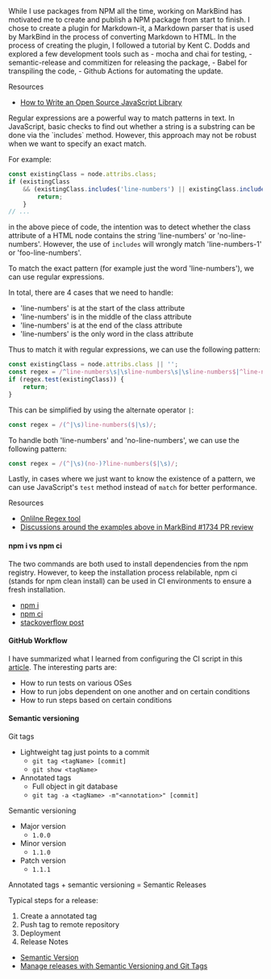 <panel header="### Creating & Publishing a NPM package" type="seamless" peek>
While I use packages from NPM all the time, working on MarkBind has motivated me to create and publish a NPM package from start to finish.
I chose to create a plugin for Markdown-it, a Markdown parser that is used by MarkBind in the process of converting Markdown to HTML. In 
the process of creating the plugin, I followed a tutorial by Kent C. Dodds and explored a few development tools such as 
- mocha and chai for testing, 
- semantic-release and commitizen for releasing the package, 
- Babel for transpiling the code, 
- Github Actions for automating the update.

Resources
- [How to Write an Open Source JavaScript Library](https://egghead.io/courses/how-to-write-an-open-source-javascript-library)
</panel>

<panel header="### Regular Expression" type="seamless" peek>
Regular expressions are a powerful way to match patterns in text. In JavaScript, basic checks to find out whether a string is
a substring can be done via the `includes` method. However, this approach may not be robust when we want to specify an exact
match.

For example:
```javascript
const existingClass = node.attribs.class;
if (existingClass
    && (existingClass.includes('line-numbers') || existingClass.includes('no-line-numbers'))) {
        return;
    }
// ...
```
in the above piece of code, the intention was to detect whether the class attribute of a HTML node contains the string 'line-numbers' or
'no-line-numbers'. However, the use of `includes` will wrongly match 'line-numbers-1' or 'foo-line-numbers'.

To match the exact pattern (for example just the word 'line-numbers'), we can use regular expressions.

In total, there are 4 cases that we need to handle:
- 'line-numbers' is at the start of the class attribute
- 'line-numbers' is in the middle of the class attribute
- 'line-numbers' is at the end of the class attribute
- 'line-numbers' is the only word in the class attribute

Thus to match it with regular expressions, we can use the following pattern:
```javascript
const existingClass = node.attribs.class || '';
const regex = /^line-numbers\s|\sline-numbers\s|\sline-numbers$|^line-numbers$/;
if (regex.test(existingClass)) {
    return;
}
```
This can be simplified by using the alternate operator `|`:
```javascript
const regex = /(^|\s)line-numbers($|\s)/;
```

To handle both 'line-numbers' and 'no-line-numbers', we can use the following pattern:
```javascript
const regex = /(^|\s)(no-)?line-numbers($|\s)/;
```

Lastly, in cases where we just want to know the existence of a pattern, we can use JavaScript's `test` method instead of `match` for better performance.

Resources
- [Onlilne Regex tool](https://regex101.com/)
- [Discussions around the examples above in MarkBind #1734 PR review](https://github.com/MarkBind/markbind/pull/1734)
</panel>

<panel header="### Devops & CI" type="seamless" peek>

#### npm i vs npm ci
The two commands are both used to install dependencies from the npm registry. However, to keep the installation process relabilable,
npm ci (stands for npm clean install) can be used in CI environments to ensure a fresh installation.

- [npm i](https://docs.npmjs.com/cli/v8/commands/npm-install)
- [npm ci](https://docs.npmjs.com/cli/v8/commands/npm-ci)
- [stackoverflow post](https://stackoverflow.com/questions/52499617/what-is-the-difference-between-npm-install-and-npm-ci)

#### GitHub Workflow
I have summarized what I learned from configuring the CI script in this [article](https://dev.to/tlylt/intermediate-github-ci-workflow-walk-through-1j6p).
The interesting parts are:
- How to run tests on various OSes
- How to run jobs dependent on one another and on certain conditions
- How to run steps based on certain conditions

#### Semantic versioning
Git tags
- Lightweight tag just points to a commit
	- `git tag <tagName> [commit]`
	- `git show <tagName>`
- Annotated tags
	- Full object in git database
	- `git tag -a <tagName> -m"<annotation>" [commit]`

Semantic versioning
- Major version
    - `1.0.0`
- Minor version
    - `1.1.0`
- Patch version
    - `1.1.1`

Annotated tags + semantic versioning = Semantic Releases

Typical steps for a release:
1. Create a annotated tag
2. Push tag to remote repository
3. Deployment
4. Release Notes

- [Semantic Version](https://semver.org/)
- [Manage releases with Semantic Versioning and Git Tags](https://www.youtube.com/watch?v=4wPjo5C-v8Y)
</panel>